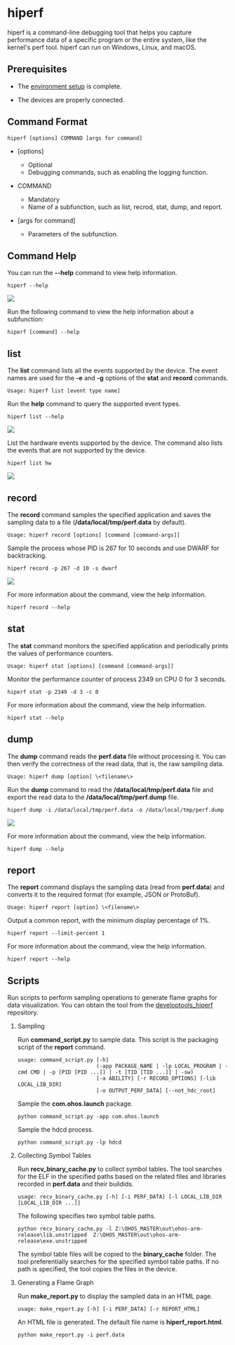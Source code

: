 # hiperf

hiperf is a command-line debugging tool that helps you capture performance data of a specific program or the entire system, like the kernel's perf tool. hiperf can run on Windows, Linux, and macOS.

## Prerequisites

- The [environment setup](hdc.md#environment-setup) is complete.

- The devices are properly connected.

## Command Format

```
hiperf [options] COMMAND [args for command]
```

- [options]
  - Optional
  - Debugging commands, such as enabling the logging function.

- COMMAND
  - Mandatory
  - Name of a subfunction, such as list, recrod, stat, dump, and report.

- [args for command]
  - Parameters of the subfunction.

## Command Help

You can run the **--help** command to view help information.

```
hiperf --help
```

![](figures/hipref-help.png)

Run the following command to view the help information about a subfunction:

```
hiperf [command] --help
```

## list

The **list** command lists all the events supported by the device. The event names are used for the **-e** and **-g** options of the **stat** and **record** commands.

```
Usage: hiperf list [event type name]
```

Run the **help** command to query the supported event types.

```
hiperf list --help
```

![](figures/hipref-list-help.png)

List the hardware events supported by the device. The command also lists the events that are not supported by the device.

```
hiperf list hw
```

![](figures/hipref-list-hw.png)

## record

The **record** command samples the specified application and saves the sampling data to a file (**/data/local/tmp/perf.data** by default).

```
Usage: hiperf record [options] [command [command-args]] 
```

Sample the process whose PID is 267 for 10 seconds and use DWARF for backtracking.

```
hiperf record -p 267 -d 10 -s dwarf
```

![](figures/hipref-record-pid.png)

For more information about the command, view the help information.

```
hiperf record --help
```

## stat

The **stat** command monitors the specified application and periodically prints the values of performance counters.

```
Usage: hiperf stat [options] [command [command-args]]
```

Monitor the performance counter of process 2349 on CPU 0 for 3 seconds.

```
hiperf stat -p 2349 -d 3 -c 0
```

For more information about the command, view the help information.

```
hiperf stat --help
```

## dump

The **dump** command reads the **perf.data** file without processing it. You can then verify the correctness of the read data, that is, the raw sampling data.

```
Usage: hiperf dump [option] \<filename\>
```

Run the **dump** command to read the **/data/local/tmp/perf.data** file and export the read data to the **/data/local/tmp/perf.dump** file.

```
hiperf dump -i /data/local/tmp/perf.data -o /data/local/tmp/perf.dump
```

![](figures/hipref-dump.png)

For more information about the command, view the help information.

```
hiperf dump --help
```

## report

The **report** command displays the sampling data (read from **perf.data**) and converts it to the required format (for example, JSON or ProtoBuf).

```
Usage: hiperf report [option] \<filename\>
```

Output a common report, with the minimum display percentage of 1%.

```
hiperf report --limit-percent 1
```

For more information about the command, view the help information.

```
hiperf report --help
```

## Scripts

Run scripts to perform sampling operations to generate flame graphs for data visualization. You can obtain the tool from the [developtools_hiperf](https://gitee.com/openharmony/developtools_hiperf/tree/master/script) repository.

1. Sampling

   Run **command_script.py** to sample data. This script is the packaging script of the **report** command.

   ```
   usage: command_script.py [-h]                         
                            (-app PACKAGE_NAME | -lp LOCAL_PROGRAM | -cmd CMD | -p [PID [PID ...]] | -t [TID [TID ...]] | -sw)
                            [-a ABILITY] [-r RECORD_OPTIONS] [-lib LOCAL_LIB_DIR]
                            [-o OUTPUT_PERF_DATA] [--not_hdc_root]
   ```

   Sample the **com.ohos.launch** package.

   ```
   python command_script.py -app com.ohos.launch
   ```

   Sample the hdcd process.

   ```
   python command_script.py -lp hdcd
   ```

2. Collecting Symbol Tables

   Run **recv_binary_cache.py** to collect symbol tables. The tool searches for the ELF in the specified paths based on the related files and libraries recorded in **perf.data** and their buildids.

   ```
   usage: recv_binary_cache.py [-h] [-i PERF_DATA] [-l LOCAL_LIB_DIR [LOCAL_LIB_DIR ...]]
   ```

   The following specifies two symbol table paths.

   ```
   python recv_binary_cache.py -l Z:\OHOS_MASTER\out\ohos-arm-release\lib.unstripped  Z:\OHOS_MASTER\out\ohos-arm-release\exe.unstripped
   ```

   The symbol table files will be copied to the **binary_cache** folder. The tool preferentially searches for the specified symbol table paths. If no path is specified, the tool copies the files in the device.

3. Generating a Flame Graph

   Run **make_report.py** to display the sampled data in an HTML page.

   ```
   usage: make_report.py [-h] [-i PERF_DATA] [-r REPORT_HTML]
   ```

   An HTML file is generated. The default file name is **hiperf_report.html**.

   ```
   python make_report.py -i perf.data
   ```
